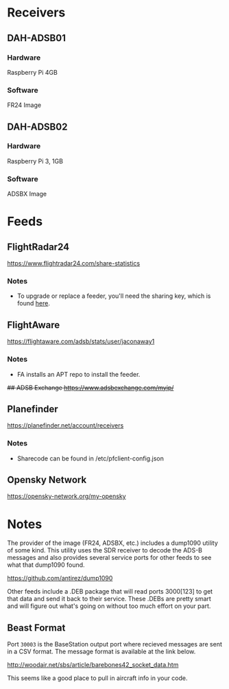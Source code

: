 # Receivers

## DAH-ADSB01
### Hardware
Raspberry Pi 4GB
### Software
FR24 Image
## DAH-ADSB02
### Hardware
Raspberry Pi 3, 1GB
### Software
ADSBX Image

# Feeds
## FlightRadar24
https://www.flightradar24.com/share-statistics
### Notes
* To upgrade or replace a feeder, you'll need the sharing key, which is found [here](https://www.flightradar24.com/account/data-sharing).
## FlightAware
https://flightaware.com/adsb/stats/user/jaconaway1
### Notes
* FA installs an APT repo to install the feeder.

~~## ADSB Exchange
https://www.adsbexchange.com/myip/~~
## Planefinder
https://planefinder.net/account/receivers
### Notes
* Sharecode can be found in /etc/pfclient-config.json
## Opensky Network
https://opensky-network.org/my-opensky

# Notes
The provider of the image (FR24, ADSBX, etc.) includes a dump1090 utility of some kind. This utility uses the SDR receiver to decode the ADS-B messages and also provides several service ports for other feeds to see what that dump1090 found.

https://github.com/antirez/dump1090

Other feeds include a .DEB package that will read ports 3000[123] to get that data and send it back to their service. These .DEBs are pretty smart and will figure out what's going on without too much effort on your part.

## Beast Format

Port `30003` is the BaseStation output port where recieved messages are sent in a CSV format. The message format is available at the link below.

http://woodair.net/sbs/article/barebones42_socket_data.htm

This seems like a good place to pull in aircraft info in your code.
